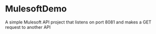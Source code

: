 # MulesoftDemo
A simple Mulesoft API project that listens on port 8081 and makes a GET request to another API

